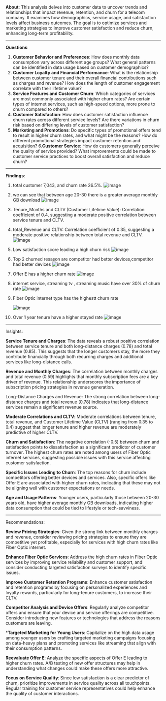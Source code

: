 **About**: 
This analysis delves into customer data to uncover trends and relationships that impact revenue, retention, and churn for a telecom company. It examines how demographics, service usage, and satisfaction levels affect business outcomes. The goal is to optimize services and marketing strategies to improve customer satisfaction and reduce churn, enhancing long-term profitability.

---

**Questions**:
1. **Customer Behavior and Preferences**:
    How does monthly data consumption vary across different age groups?
    What general patterns can be identified in data usage based on customer demographics?
2. **Customer Loyalty and Financial Performance**:
     What is the relationship between customer tenure and their overall financial contributions such as charges and revenue? How does the length of            customer engagement correlate with their lifetime value?
3. **Service Features and Customer Churn**:
   Which categories of services are most commonly associated with higher churn rates?
   Are certain types of internet services, such as high-speed options, more prone to churn compared to others?
4. **Customer Satisfaction**:
   How does customer satisfaction influence churn rates across different service levels?
   Are there variations in churn risk based on differing levels of customer satisfaction?
5. **Marketing and Promotions**:
   Do specific types of promotional offers tend to result in higher churn rates, and what might be the reasons?
   How do different promotional strategies impact customer retention and acquisition?
6.**Customer Service**:
  How do customers generally perceive the quality of service provided?
  What improvements could be made to customer service practices to boost overall satisfaction and reduce churn?

----

**Findings**:

1. total customer 7,043, and churn rate 26.5%. 
![image](https://github.com/user-attachments/assets/0d4233f9-4c53-448c-9c95-7e729ece2b77)


2. we can see that between age 20-30 there is a greater average monthly GB download
   ![image](https://github.com/user-attachments/assets/b94296d3-050f-4d47-b423-9cca23975b65)

3. Tenure_Months and CLTV (Customer Lifetime Value): Correlation coefficient of 0.4, suggesting a moderate positive correlation between service tenure and CLTV.
4. total_Revenue and CLTV: Correlation coefficient of 0.35, suggesting a moderate positive relationship between total revenue and CLTV.
   ![image](https://github.com/user-attachments/assets/e3fad63b-7dfc-4958-9751-ce9b8c021932)

5. Low satisfaction score leading a high churn risk
   ![image](https://github.com/user-attachments/assets/feb1fc53-297b-4129-ad2d-03276ac5fb11)

6. Top 2 churned resason are  competitor had better devices,competitor had better devices
   ![image](https://github.com/user-attachments/assets/1965ad00-840e-4115-b442-51228387950a)

7. Offer E has a higher churn rate
   ![image](https://github.com/user-attachments/assets/13e91b63-0520-4a8a-addf-457e76a3201a)

8. internet service, streaming tv , streaming music have over 30% of churn rate
    ![image](https://github.com/user-attachments/assets/09391893-a86b-41ae-ae86-a8151c705c5c)

9. Fiber Optic internet type has the highestt churn rate

    ![image](https://github.com/user-attachments/assets/d7c00793-9cc5-4016-a586-f9b531678d75)

10. Over 1 year tenure have a higher stayed rate
    ![image](https://github.com/user-attachments/assets/69314011-88f1-458d-893d-be7457137306)





---

Insights:

**Service Tenure and Charges**: The data reveals a robust positive correlation between service tenure and both long-distance charges (0.78) and total revenue (0.85). This suggests that the longer customers stay, the more they contribute financially through both recurring charges and additional services like long-distance calls.

**Revenue and Monthly Charges**: The correlation between monthly charges and total revenue (0.59) highlights that monthly subscription fees are a key driver of revenue. This relationship underscores the importance of subscription pricing strategies in revenue generation.

Long-Distance Charges and Revenue: The strong correlation between long-distance charges and total revenue (0.78) indicates that long-distance services remain a significant revenue source.

**Moderate Correlations and CLTV**: Moderate correlations between tenure, total revenue, and Customer Lifetime Value (CLTV) (ranging from 0.35 to 0.4) suggest that longer tenure and higher revenue are moderately predictive of higher CLTV.

**Churn and Satisfaction**: The negative correlation (-0.5) between churn and satisfaction points to dissatisfaction as a significant predictor of customer turnover. The highest churn rates are noted among users of Fiber Optic internet services, suggesting possible issues with this service affecting customer satisfaction.

**Specific Issues Leading to Churn**: The top reasons for churn include competitors offering better devices and services. Also, specific offers like Offer E are associated with higher churn rates, indicating that these may not be aligning well with customer expectations or needs.

**Age and Usage Patterns**: Younger users, particularly those between 20-30 years old, have higher average monthly GB downloads, indicating higher data consumption that could be tied to lifestyle or tech-savviness.


---
Recommendations:

**Review Pricing Strategies**: Given the strong link between monthly charges and revenue, consider reviewing pricing strategies to ensure they are competitive yet profitable, especially for services with high churn rates like Fiber Optic internet.

**Enhance Fiber Optic Services**: Address the high churn rates in Fiber Optic services by improving service reliability and customer support, and consider conducting targeted satisfaction surveys to identify specific issues.

**Improve Customer Retention Programs**: Enhance customer satisfaction and retention programs by focusing on personalized experiences and loyalty rewards, particularly for long-tenure customers, to increase their CLTV.

**Competitor Analysis and Device Offers**: Regularly analyze competitor offers and ensure that your device and service offerings are competitive. Consider introducing new features or technologies that address the reasons customers are leaving.

***Targeted Marketing for Young Users**: Capitalize on the high data usage among younger users by crafting targeted marketing campaigns focusing on data-heavy plans and promoting services like streaming that align with their consumption patterns.

**Reevaluate Offer E**: Analyze the specific aspects of Offer E leading to higher churn rates. A/B testing of new offer structures may help in understanding what changes could make these offers more attractive.

**Focus on Service Quality**: Since low satisfaction is a clear predictor of churn, prioritize improvements in service quality across all touchpoints. Regular training for customer service representatives could help enhance the quality of customer interactions.

